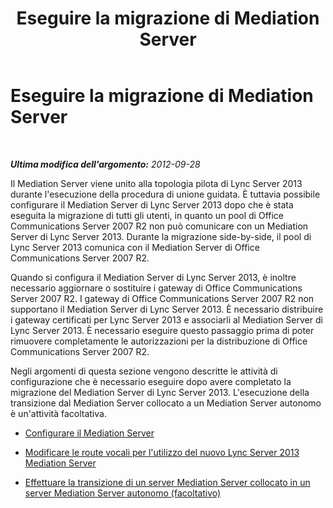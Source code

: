 ﻿---
title: Eseguire la migrazione di Mediation Server
TOCTitle: Eseguire la migrazione di Mediation Server
ms:assetid: b0b77121-2c8f-413e-b276-dbf1038361d3
ms:mtpsurl: https://technet.microsoft.com/it-it/library/JJ205173(v=OCS.15)
ms:contentKeyID: 49301687
ms.date: 08/24/2015
mtps_version: v=OCS.15
ms.translationtype: HT
---

# Eseguire la migrazione di Mediation Server

 

_**Ultima modifica dell'argomento:** 2012-09-28_

Il Mediation Server viene unito alla topologia pilota di Lync Server 2013 durante l'esecuzione della procedura di unione guidata. È tuttavia possibile configurare il Mediation Server di Lync Server 2013 dopo che è stata eseguita la migrazione di tutti gli utenti, in quanto un pool di Office Communications Server 2007 R2 non può comunicare con un Mediation Server di Lync Server 2013. Durante la migrazione side-by-side, il pool di Lync Server 2013 comunica con il Mediation Server di Office Communications Server 2007 R2.

Quando si configura il Mediation Server di Lync Server 2013, è inoltre necessario aggiornare o sostituire i gateway di Office Communications Server 2007 R2. I gateway di Office Communications Server 2007 R2 non supportano il Mediation Server di Lync Server 2013. È necessario distribuire i gateway certificati per Lync Server 2013 e associarli al Mediation Server di Lync Server 2013. È necessario eseguire questo passaggio prima di poter rimuovere completamente le autorizzazioni per la distribuzione di Office Communications Server 2007 R2.

Negli argomenti di questa sezione vengono descritte le attività di configurazione che è necessario eseguire dopo avere completato la migrazione del Mediation Server di Lync Server 2013. L'esecuzione della transizione dal Mediation Server collocato a un Mediation Server autonomo è un'attività facoltativa.

  - [Configurare il Mediation Server](configure-mediation-server.md)

  - [Modificare le route vocali per l'utilizzo del nuovo Lync Server 2013 Mediation Server](change-voice-routes-to-use-the-new-lync-server-2013-mediation-server.md)

  - [Effettuare la transizione di un server Mediation Server collocato in un server Mediation Server autonomo (facoltativo)](transition-a-collocated-mediation-server-to-a-stand-alone-mediation-server-optional.md)

